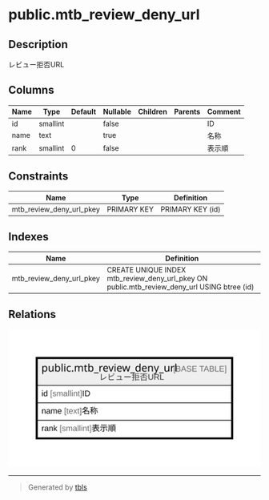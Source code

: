 # public.mtb_review_deny_url

## Description

レビュー拒否URL

## Columns

| Name | Type | Default | Nullable | Children | Parents | Comment |
| ---- | ---- | ------- | -------- | -------- | ------- | ------- |
| id | smallint |  | false |  |  | ID |
| name | text |  | true |  |  | 名称 |
| rank | smallint | 0 | false |  |  | 表示順 |

## Constraints

| Name | Type | Definition |
| ---- | ---- | ---------- |
| mtb_review_deny_url_pkey | PRIMARY KEY | PRIMARY KEY (id) |

## Indexes

| Name | Definition |
| ---- | ---------- |
| mtb_review_deny_url_pkey | CREATE UNIQUE INDEX mtb_review_deny_url_pkey ON public.mtb_review_deny_url USING btree (id) |

## Relations

![er](public.mtb_review_deny_url.svg)

---

> Generated by [tbls](https://github.com/k1LoW/tbls)
